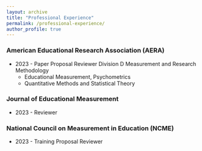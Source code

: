 ```yaml
---
layout: archive
title: "Professional Experience"
permalink: /professional-experience/
author_profile: true
---
```


### American Educational Research Association (AERA)
* 2023 - Paper Proposal Reviewer Division D Measurement and Research Methodology
  * Educational Measurement, Psychometrics
  * Quantitative Methods and Statistical Theory

### Journal of Educational Measurement
* 2023 - Reviewer 

### National Council on Measurement in Education (NCME)
* 2023 - Training Proposal Reviewer

